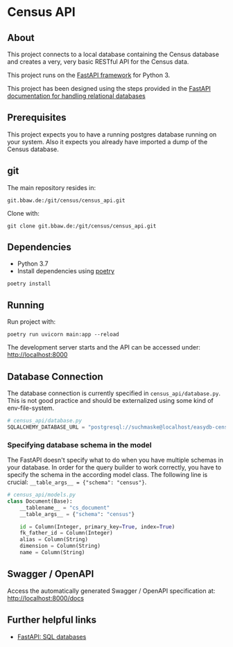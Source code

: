 # Census API

## About

This project connects to a local database containing the Census database and creates a very, very basic RESTful API for the Census data.

This project runs on the [FastAPI framework](https://fastapi.tiangolo.com/) for Python 3.

This project has been designed using the steps provided in the [FastAPI documentation for handling relational databases](https://fastapi.tiangolo.com/tutorial/sql-databases/)

## Prerequisites

This project expects you to have a running postgres database running on your system. Also it expects you already have imported a dump of the Census database.

## git

The main repository resides in:

`git.bbaw.de:/git/census/census_api.git`

Clone with:

```console
git clone git.bbaw.de:/git/census/census_api.git
```

## Dependencies

* Python 3.7
* Install dependencies using [poetry](https://poetry.eustace.io/)

```console
poetry install
```

## Running

Run project with:

```console
poetry run uvicorn main:app --reload
```

The development server starts and the API can be accessed under: [http://localhost:8000](http://localhost:8000)

## Database Connection

The database connection is currently specified in `census_api/database.py`. This is not good practice and should be externalized using some kind of env-file-system.

```python
# census_api/database.py
SQLALCHEMY_DATABASE_URL = "postgresql://suchmaske@localhost/easydb-census"
```

### Specifying database schema in the model

The FastAPI doesn't specify what to do when you have multiple schemas in your database. In order for the query builder to work correctly, you have to specify the schema in the according model class. The following line is crucial: `__table_args__ = {"schema": "census"}`.

```python
# census_api/models.py
class Document(Base):
    __tablename__ = "cs_document"
    __table_args__ = {"schema": "census"}

    id = Column(Integer, primary_key=True, index=True)
    fk_father_id = Column(Integer)
    alias = Column(String)
    dimension = Column(String)
    name = Column(String)
```

## Swagger / OpenAPI

Access the automatically generated Swagger / OpenAPI specification at: [http://localhost:8000/docs](http://localhost:8000/docs)

## Further helpful links

* [FastAPI: SQL databases](https://fastapi.tiangolo.com/tutorial/sql-databases/)